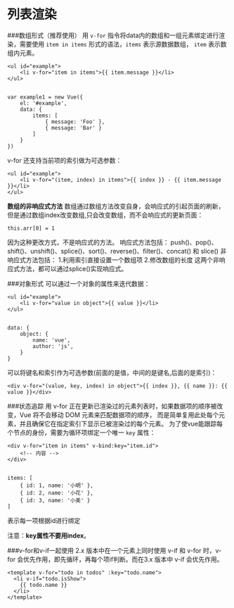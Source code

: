 列表渲染
===================

###数组形式（推荐使用）
用 `v-for` 指令将data内的数组和一组元素绑定进行渲染，需要使用 `item in items` 形式的语法，`items` 表示源数据数组， `item` 表示数组内元素。

    <ul id="example">
        <li v-for="item in items">{{ item.message }}</li>
    </ul>


    var example1 = new Vue({
        el: '#example',
        data: {
            items: [
                { message: 'Foo' },
                { message: 'Bar' }
            ]
        }
    })
v-for 还支持当前项的索引做为可选参数：

    <ul id="example">
        <li v-for="(item, index) in items">{{ index }} - {{ item.message }}</li>
    </ul>

**数组的非响应式方法**
数组通过数组方法改变自身，会响应式的引起页面的刷新，但是通过数组index改变数组,只会改变数组，而不会响应式的更新页面：

```
this.arr[0] = 1 
```
因为这种更改方式，不是响应式的方法。
响应式方法包括：
push()、pop()、shift()、unshift()、splice()、sort()、reverse()、filter()、concat() 和 slice()
非响应式方法包括：
1.利用索引直接设置一个数组项
2.修改数组的长度
这两个非响应式方法，都可以通过splice()实现响应式。

###对象形式
可以通过一个对象的属性来迭代数据：

    <ul id="example">
        <li v-for="value in object">{{ value }}</li>
    </ul>


    data: {
        object: {
            name: 'vue',
            author: 'js',
        }
    }
可以将键名和索引作为可选参数(前面的是值，中间的是键名,后面的是索引)：

    <div v-for="(value, key, index) in object">{{ index }}, {{ name }}: {{ value }}</div>

###状态追踪
用 v-for 正在更新已渲染过的元素列表时，如果数据项的顺序被改变，Vue 将不会移动 DOM 元素来匹配数据项的顺序， 而是简单复用此处每个元素，并且确保它在指定索引下显示已被渲染过的每个元素。
为了使vue能跟踪每个节点的身份，需要为循环项绑定一个唯一 `key` 属性：

    <div v-for="item in items" v-bind:key="item.id">
        <!-- 内容 -->
    </div>


    items: [
        { id: 1, name: '小明' },
        { id: 2, name: '小花' },
        { id: 3, name: '小美' }
    ]
表示每一项根据id进行绑定

注意：**key属性不要用index**。

###v-for和v-if一起使用
2.x 版本中在一个元素上同时使用 v-if 和 v-for 时，v-for 会优先作用，即先循环，再每个项if判断。而在3.x 版本中 v-if 会优先作用。
```
<template v-for="todo in todos" :key="todo.name">
  <li v-if="todo.isShow">
    {{ todo.name }}
  </li>
</template>
```





































